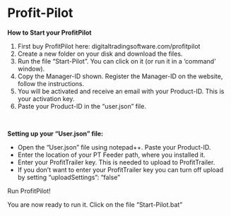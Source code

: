 # Profit-Pilot
<strong>How to Start your ProfitPilot</strong>
<ol>
 	<li>First buy ProfitPilot here: digitaltradingsoftware.com/profitpilot</li>
 	<li>Create a new folder on your disk and download the files.</li>
 	<li>Run the file “Start-Pilot”. You can click on it (or run it in a ‘command’ window).</li>
 	<li>Copy the Manager-ID shown. Register the Manager-ID on the website, follow the instructions.</li>
 	<li>You will be activated and receive an email with your Product-ID. This is your activation key.</li>
 	<li>Paste your Product-ID in the “user.json” file.</li>
</ol>
&nbsp;

<strong>Setting up your “User.json” file:</strong>
<ul>
 	<li>Open the “User.json” file using notepad++. Paste your Product-ID.</li>
 	<li>Enter the location of your PT Feeder path, where you installed it.</li>
 	<li>Enter your ProfitTrailer key. This is needed to upload to ProfitTrailer.</li>
 	<li>If you don’t want to enter your ProfitTrailer key you can turn off upload by setting “uploadSettings”: “false”</li>
</ul>
Run ProfitPilot!

You are now ready to run it. Click on the file “Start-Pilot.bat”

&nbsp;
